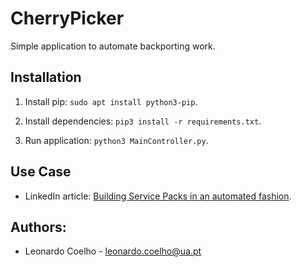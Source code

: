 # CherryPicker
Simple application to automate backporting work.

## Installation
1. Install pip: ```sudo apt install python3-pip```.

2. Install dependencies: ```pip3 install -r requirements.txt```.

3. Run application: ```python3 MainController.py```.

## Use Case

- LinkedIn article: [Building Service Packs in an automated fashion](https://www.linkedin.com/pulse/building-service-packs-automated-fashion-leonardo-coelho/).

## Authors:

- Leonardo Coelho	- <leonardo.coelho@ua.pt>
